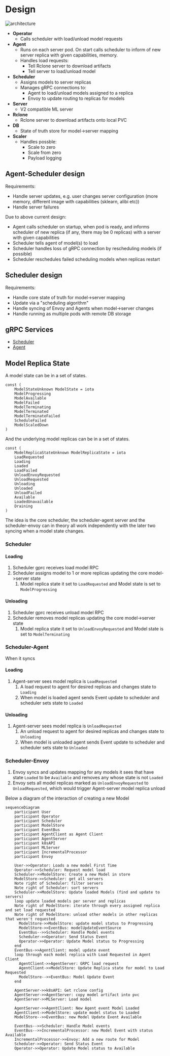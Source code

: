 # Design

![architecture](architecture.png)

 * **Operator**
    * Calls scheduler with load/unload model requests
 * **Agent**
    * Runs on each server pod. On start calls scheduler to inform of new server replica with given capabilities, memory.
    * Handles load requests:
      * Tell Rclone server to download artifacts
      * Tell server to load/unload model
 * **Scheduler**
    * Assigns models to server replicas
    * Manages gRPC connections to:
       * Agent to load/unload models assigned to a replica
       * Envoy to update routing to replicas for models
 * **Server**
    * V2 compatible ML server
 * **Rclone**
    * Rclone server to download artifacts onto local PVC
 * **DB**
    * State of truth store for model->server mapping
 * **Scaler**
    * Handles possble:
       * Scale to zero
       * Scale from zero
       * Payload logging

## Agent-Scheduler design

Requirements:

  * Handle server updates, e.g. user changes server configuration (more memory, different image with capabilities (sklearn, alibi etc))
  * Handle server failures

Due to above current design:
  * Agent calls scheduler on startup, when pod is ready, and informs scheduler of new replica (if any, there may be 0 replicas) with a server with given capabilities
  * Scheduler tells agent of model(s) to load
  * Scheduler handles loss of gRPC connection by rescheduling models (if possible)
  * Scheduler reschedules failed scheduling models when replicas restart

## Scheduler design

Requirements:

 * Handle core state of truth for model->server mapping
 * Update via a "scheduling algorithm"
 * Handle syncing of Envoy and Agents when model->server changes
 * Handle running as multiple pods with remote DB storage

## gRPC Services

 * [Scheduler](../apis/mlops/scheduler/scheduler.proto)
 * [Agent](../apis/mlops/agent/agent.proto)


## Model Replica State

A model state can be in a set of states.

```golang
const (
    ModelStateUnknown ModelState = iota
    ModelProgressing
    ModelAvailable
    ModelFailed
    ModelTerminating
    ModelTerminated
    ModelTerminateFailed
    ScheduleFailed
    ModelScaledDown
)
```

And the underlying model replicas can be in a set of states.

```golang
const (
	ModelReplicaStateUnknown ModelReplicaState = iota
	LoadRequested
	Loading
	Loaded
	LoadFailed
	UnloadEnvoyRequested
	UnloadRequested
	Unloading
	Unloaded
	UnloadFailed
	Available
	LoadedUnavailable
	Draining
)
```

The idea is the core scheduler, the scheduler-agent server and the scheduler-envoy can in theory all work independently with the later two syncing when a model state changes.

### Scheduler
#### Loading
 1. Scheduler gprc receives load model RPC
 1. Scheduler assigns model to 1 or more replicas updating the core model->server state
    1. Model replica state it set to `LoadRequested` and Model state is set to `ModelProgressing`

#### Unloading
 1. Scheduler gprc receives unload model RPC
 1. Scheduler removes model replicas updating the core model->server state
    1. Model replica state it set to `UnloadEnvoyRequested` and Model state is set to `ModelTerminating`

### Scheduler-Agent

When it syncs

#### Loading
 1. Agent-server sees model replica is `LoadRequested`
    1. A load request to agent for desired replicas and changes state to `Loading`
    1. When model is loaded agent sends Event update to scheduler and scheduler sets state to `Loaded`

#### Unloading
 1. Agent-server sees model replica is `UnloadRequested`
    1. An unload request to agent for desired replicas and changes state to `Unloading`
    1. When model is unloaded agent sends Event update to scheduler and scheduler sets state to `Unloaded`

### Scheduler-Envoy
 1. Envoy syncs and updates mapping for any models it sees that have state `Loaded` to be `Available` and removes any whose state is not `Loaded`
 1. Envoy sets all model replicas marked as `UnloadEnvoyRequested` to `UnloadRequested`, which would trigger Agent-server model replica unload


Below a diagram of the interaction of creating a new Model

```mermaid
sequenceDiagram
    participant User
    participant Operator
    participant Scheduler
    participant ModelStore
    participant EventBus
    participant AgentClient as Agent Client
    participant AgentServer
    participant k8sAPI
    participant MLServer
    participant IncrementalProcessor
    participant Envoy
    
    User->>Operator: Loads a new model First Time
    Operator->>Scheduler: Request model load
    Scheduler->>ModelStore: Create a new Model in store
    ModelStore->>Scheduler: get all servers
    Note right of Scheduler: filter servers
    Note right of Scheduler: sort servers
    Scheduler->>ModelStore: Update loaded Models (find and update to servers)
    loop update loaded models per server and replicas
    Note right of ModelStore: iterate through every assigned replica and set load requested
    Note right of ModelStore: unload other models in other replicas that weren't requested
      ModelStore->>ModelStore: update model status to Progressing
      ModelStore->>EventBus: modelUpdateEventSource
      EventBus-->>Scheduler: Handle Model events
      Scheduler->>Operator: Send Status Event
      Operator->>Operator: Update Model status to Progressing
    end
    EventBus->>AgentClient: model update event
    loop through each model replica with Load Requested in Agent Client
      AgentClient->>AgentServer: GRPC load request
      AgentClient->>ModelStore: Update Replica state for model to Load Requested
      ModelStore-->>EventBus: Model Update Event
    end
    
    AgentServer->>k8sAPI: Get rclone config
    AgentServer->>AgentServer: copy model artifact into pvc
    AgentServer->>MLServer: Load model
    
    AgentServer->>AgentClient: New Agent event Model Loaded
    AgentClient->>ModelStore: update model status to Loaded
    ModelStore-->>EventBus: new Model Update Event Available
    
    EventBus-->>Scheduler: Handle Model events
    EventBus-->>IncrementalProcessor: new Model Event with status Available
    IncrementalProcessor->>Envoy: Add a new route for Model
    Scheduler->>Operator: Send Status Event
    Operator->>Operator: Update Model status to Available
```